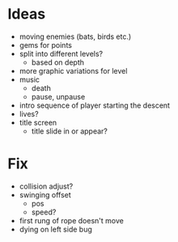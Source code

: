 Ideas
=====
- moving enemies (bats, birds etc.)
- gems for points
- split into different levels?
    - based on depth
- more graphic variations for level
- music
    - death
    - pause, unpause
- intro sequence of player starting the descent
- lives?
- title screen
    - title slide in or appear?

Fix
===
- collision adjust?
- swinging offset
    - pos
    - speed?
- first rung of rope doesn't move
- dying on left side bug

